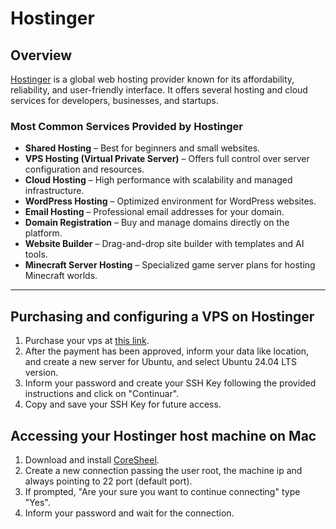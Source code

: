 # Hostinger

## Overview

[Hostinger](https://www.hostinger.com/) is a global web hosting provider known for its affordability, reliability, and user-friendly interface. It offers several hosting and cloud services for developers, businesses, and startups.

### Most Common Services Provided by Hostinger

- **Shared Hosting** – Best for beginners and small websites.
- **VPS Hosting (Virtual Private Server)** – Offers full control over server configuration and resources.
- **Cloud Hosting** – High performance with scalability and managed infrastructure.
- **WordPress Hosting** – Optimized environment for WordPress websites.
- **Email Hosting** – Professional email addresses for your domain.
- **Domain Registration** – Buy and manage domains directly on the platform.
- **Website Builder** – Drag-and-drop site builder with templates and AI tools.
- **Minecraft Server Hosting** – Specialized game server plans for hosting Minecraft worlds.

---

## Purchasing and configuring a VPS on Hostinger

1. Purchase your vps at [this link](https://www.hostinger.com/br/servidor-vps?utm_campaign=Brand-Phrase|NT:Se|LO:BR&utm_medium=ppc&gad_source=1&gad_campaignid=19474423173&gclid=Cj0KCQjwl5jHBhDHARIsAB0YqjwnJDaX9MBZRYvRD-bL0iwK_yQ3tcdkq27LQb-o8nI-ev6Kq6RmFcMaArDtEALw_wcB#pricing).
2. After the payment has been approved, inform your data like location, and create a new server for Ubuntu, and select Ubuntu 24.04 LTS version. 
3. Inform your password and create your SSH Key following the provided instructions and click on "Continuar".
4. Copy and save your SSH Key for future access.


## Accessing your Hostinger host machine on Mac
1. Download and install [CoreSheel](https://apps.apple.com/us/app/core-shell/id1354319581?ls=1&mt=12).
2. Create a new connection passing the user root, the machine ip and always pointing to 22 port (default port).
3. If prompted, "Are your sure you want to continue connecting" type "Yes".
4. Inform your password and wait for the connection.
